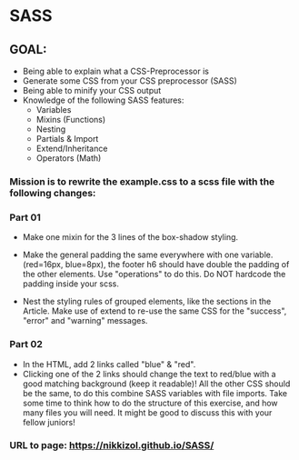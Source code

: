 # SASS
## GOAL:
* Being able to explain what a CSS-Preprocessor is
* Generate some CSS from your CSS preprocessor (SASS)
* Being able to minify your CSS output
* Knowledge of the following SASS features:
  * Variables
  * Mixins (Functions)
  * Nesting
  * Partials & Import
  * Extend/Inheritance
  * Operators (Math) 
 
### Mission is to rewrite the example.css to a scss file with the following changes:

### Part 01
* Make one mixin for the 3 lines of the box-shadow styling.

* Make the general padding the same everywhere with one variable. (red=16px, blue=8px), the footer h6 should have double the padding of the other elements. Use "operations" to do this. Do NOT hardcode the padding inside your scss.

* Nest the styling rules of grouped elements, like the sections in the Article. Make use of extend to re-use the same CSS for the "success", "error" and "warning" messages.

### Part 02
* In the HTML, add 2 links called "blue" & "red".
* Clicking one of the 2 links should change the text to red/blue with a good matching background (keep it readable)! All the other CSS should be the same, to do this combine SASS variables with file imports.
Take some time to think how to do the structure of this exercise, and how many files you will need. It might be good to discuss this with your fellow juniors!

### URL to page: https://nikkizol.github.io/SASS/
